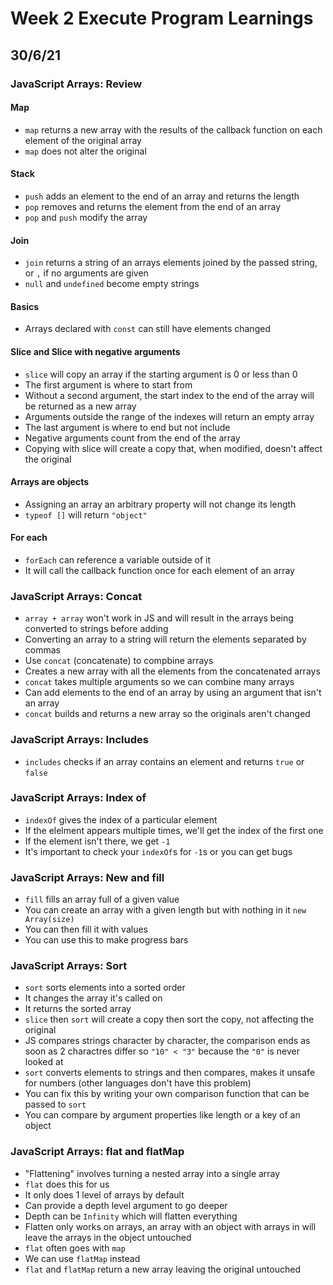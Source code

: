 # Week 2 Execute Program Learnings

## 30/6/21

### JavaScript Arrays: Review

#### Map

- `map` returns a new array with the results of the callback function on each element of the original array
- `map` does not alter the original

#### Stack

- `push` adds an element to the end of an array and returns the length
- `pop` removes and returns the element from the end of an array
- `pop` and `push` modify the array

#### Join

- `join` returns a string of an arrays elements joined by the passed string, or `,` if no arguments are given
- `null` and `undefined` become empty strings

#### Basics

- Arrays declared with `const` can still have elements changed

#### Slice and Slice with negative arguments

- `slice` will copy an array if the starting argument is 0 or less than 0
- The first argument is where to start from
- Without a second argument, the start index to the end of the array will be returned as a new array
- Arguments outside the range of the indexes will return an empty array
- The last argument is where to end but not include
- Negative arguments count from the end of the array
- Copying with slice will create a copy that, when modified, doesn't affect the original

#### Arrays are objects

- Assigning an array an arbitrary property will not change its length
- `typeof []` will return `"object"`

#### For each

- `forEach` can reference a variable outside of it
- It will call the callback function once for each element of an array

### JavaScript Arrays: Concat

- `array + array` won't work in JS and will result in the arrays being converted to strings before adding
- Converting an array to a string will return the elements separated by commas
- Use `concat` (concatenate) to compbine arrays
- Creates a new array with all the elements from the concatenated arrays
- `concat` takes multiple arguments so we can combine many arrays
- Can add elements to the end of an array by using an argument that isn't an array
- `concat` builds and returns a new array so the originals aren't changed

### JavaScript Arrays: Includes

- `includes` checks if an array contains an element and returns `true` or `false`

### JavaScript Arrays: Index of

- `indexOf` gives the index of a particular element
- If the elelment appears multiple times, we'll get the index of the first one
- If the element isn't there, we get `-1`
- It's important to check your `indexOf`s for `-1`s or you can get bugs

### JavaScript Arrays: New and fill

- `fill` fills an array full of a given value
- You can create an array with a given length but with nothing in it `new Array(size)`
- You can then fill it with values
- You can use this to make progress bars

### JavaScript Arrays: Sort

- `sort` sorts elements into a sorted order
- It changes the array it's called on
- It returns the sorted array
- `slice` then `sort` will create a copy then sort the copy, not affecting the original
- JS compares strings character by character, the comparison ends as soon as 2 charactres differ so `"10" < "3"` because the `"0"` is never looked at
- `sort` converts elements to strings and then compares, makes it unsafe for numbers (other languages don't have this problem)
- You can fix this by writing your own comparison function that can be passed to `sort`
- You can compare by argument properties like length or a key of an object

### JavaScript Arrays: flat and flatMap

- "Flattening" involves turning a nested array into a single array
- `flat` does this for us
- It only does 1 level of arrays by default
- Can provide a depth level argument to go deeper
- Depth can be `Infinity` which will flatten everything
- Flatten only works on arrays, an array with an object with arrays in will leave the arrays in the object untouched
- `flat` often goes with `map`
- We can use `flatMap` instead
- `flat` and `flatMap` return a new array leaving the original untouched